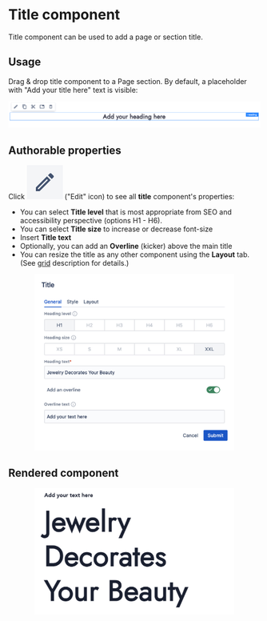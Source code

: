 # Title component

Title component can be used to add a page or section title.

## Usage
Drag & drop title component to a Page section. By default, a placeholder with "Add your title here" text is visible:

<p align="center" width="100%">
    <img class="image--with-border" src="./heading-placeholder.jpg" alt="Title general properties">
</p>

## Authorable properties
Click <img class="image--inline" src="../images/edit-icon.jpg" alt="Edit icon"> ("Edit" icon) to see all **title** component's properties:

- You can select **Title level** that is most appropriate from SEO and accessibility perspective (options H1 - H6).
- You can select **Title size** to increase or decrease font-size
- Insert **Title text** 
- Optionally, you can add an **Overline** (kicker) above the main title
- You can resize the title as any other component using the **Layout** tab. (See [grid](../grid) description for details.)

<p align="center" width="100%">
    <img class="image--with-border" src="./dialog.jpg" alt="Title general properties" width="400px">
</p>

## Rendered component

<p align="center" width="100%">
    <img class="image--with-border" src="./heading-example.jpg" alt="Title rendered on a page" width="400px">
</p>
